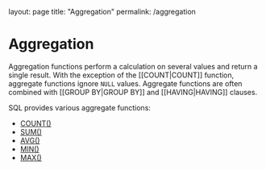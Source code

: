 layout: page
title: "Aggregation"
permalink: /aggregation

# Aggregation
Aggregation functions perform a calculation on several values and return a single result. With the exception of the [[COUNT|COUNT]] function, aggregate functions ignore `NULL` values. Aggregate functions are often combined with [[GROUP BY|GROUP BY]] and [[HAVING|HAVING]] clauses.

SQL provides various aggregate functions:
* [COUNT()](Count.md)
* [SUM()](Sum.md)
* [AVG()](Avg.md)
* [MIN()](Min.md)
* [MAX()](Max.md)
